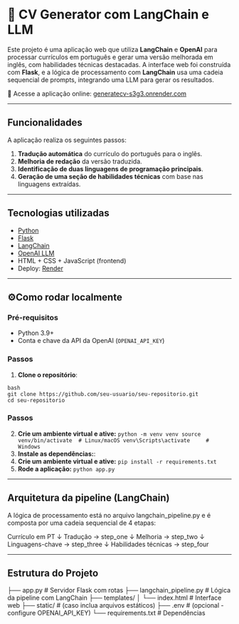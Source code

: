 # 🧠 CV Generator com LangChain e LLM

Este projeto é uma aplicação web que utiliza **LangChain** e **OpenAI** para processar currículos em português e gerar uma versão melhorada em inglês, com habilidades técnicas destacadas. A interface web foi construída com **Flask**, e a lógica de processamento com **LangChain** usa uma cadeia sequencial de prompts, integrando uma LLM para gerar os resultados.

🔗 Acesse a aplicação online: [generatecv-s3g3.onrender.com](https://generatecv-s3g3.onrender.com/)

---

## Funcionalidades

A aplicação realiza os seguintes passos:

1. **Tradução automática** do currículo do português para o inglês.
2. **Melhoria de redação** da versão traduzida.
3. **Identificação de duas linguagens de programação principais**.
4. **Geração de uma seção de habilidades técnicas** com base nas linguagens extraídas.

---

## Tecnologias utilizadas

- [Python](https://www.python.org/)
- [Flask](https://flask.palletsprojects.com/)
- [LangChain](https://www.langchain.com/)
- [OpenAI LLM](https://openai.com/)
- HTML + CSS + JavaScript (frontend)
- Deploy: [Render](https://render.com)

---

## ⚙Como rodar localmente

### Pré-requisitos

- Python 3.9+
- Conta e chave da API da OpenAI (`OPENAI_API_KEY`)

### Passos

1. **Clone o repositório**:

```
bash
git clone https://github.com/seu-usuario/seu-repositorio.git
cd seu-repositorio
```
### Passos

2. **Crie um ambiente virtual e ative:**
`
python -m venv venv
source venv/bin/activate  # Linux/macOS
venv\Scripts\activate     # Windows
`
2. **Instale as dependências:**:
2. **Crie um ambiente virtual e ative:**
`
pip install -r requirements.txt
`
3. **Rode a aplicação:**
`
python app.py
`

---

## Arquitetura da pipeline (LangChain)
A lógica de processamento está no arquivo langchain_pipeline.py e é composta por uma cadeia sequencial de 4 etapas:

Currículo em PT
   ↓
Tradução → step_one
   ↓
Melhoria → step_two
   ↓
Linguagens-chave → step_three
   ↓
Habilidades técnicas → step_four

---

## Estrutura do Projeto

├── app.py                     # Servidor Flask com rotas
├── langchain_pipeline.py     # Lógica da pipeline com LangChain
├── templates/
│   └── index.html            # Interface web
├── static/                   # (caso inclua arquivos estáticos)
├── .env                      # (opcional - configure OPENAI_API_KEY)
└── requirements.txt          # Dependências
